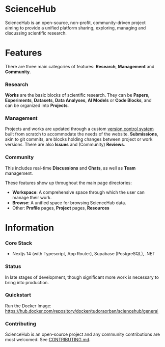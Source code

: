 # ScienceHub
ScienceHub is an open-source, non-profit, community-driven project aiming to provide a unified platform sharing, exploring, managing and discussing scientific research.

# Features
There are three main categories of features: **Research**, **Management** and **Community**.

### Research
**Works** are the basic blocks of scientific research. They can be **Papers**, **Experiments**, **Datasets**, **Data Analyses**, **AI Models** or **Code Blocks**, and can be organized into **Projects**.

### Management
Projects and works are updated through a custom [version control system](https://github.com/TudorOrban/ScienceHub/blob/main/main/version-control-system/README.md) built from scratch to accommodate the needs of the website. **Submissions**, akin to git commits, are blocks holding changes between project or work versions. There are also **Issues** and (Community) **Reviews**.

### Community
This includes real-time **Discussions** and **Chats**, as well as **Team** management.

These features show up throughout the main page directories:
- **Workspace**: A comprehensive space through which the user can manage their work.
- **Browse**: A unified space for browsing ScienceHub data.
- Other: **Profile** pages, **Project** pages, **Resources**

# Information
### Core Stack
- Nextjs 14 (with Typescript, App Router), Supabase (PostgreSQL), .NET

### Status
In late stages of development, though significant more work is necessary to bring into production.

### Quickstart
Run the Docker Image: https://hub.docker.com/repository/docker/tudoraorban/sciencehub/general

### Contributing
ScienceHub is an open-source project and any community contributions are most welcomed. See [CONTRIBUTING.md](https://github.com/TudorOrban/ScienceHub/blob/main/CONTRIBUTING.md).